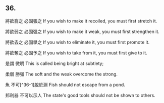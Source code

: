 ## 36.

將欲翕之
必固張之
If you wish to make it recoiled,
you must first stretch it.

將欲弱之
必固强之
If you wish to make it weak,
you must first strengthen it.

將欲去之
必固擧之
If you wish to eliminate it,
you must first promote it.

將欲奪之
必固予之
If you wish to take from it,
you must first give to it.

是謂
微明
This is called
being bright at subtlety;

柔弱
勝强
The soft and the weak
overcome the strong.

魚
不可[^36-1]脫於淵
Fish
should not escape from a pond.

邦利器
不可以示人
The state's good tools
should not be shown to others.

